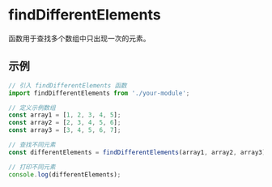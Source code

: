 # findDifferentElements

函数用于查找多个数组中只出现一次的元素。

## 示例

```javascript
// 引入 findDifferentElements 函数
import findDifferentElements from './your-module';

// 定义示例数组
const array1 = [1, 2, 3, 4, 5];
const array2 = [2, 3, 4, 5, 6];
const array3 = [3, 4, 5, 6, 7];

// 查找不同元素
const differentElements = findDifferentElements(array1, array2, array3);

// 打印不同元素
console.log(differentElements);




```
